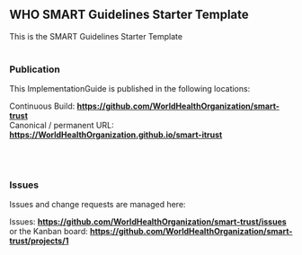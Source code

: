 WHO SMART Guidelines Starter Template
---
This is the SMART Guidelines Starter Template
<br> </br>
###
### Publication
This ImplementationGuide is published in the following locations:


Continuous Build:  __https://github.com/WorldHealthOrganization/smart-trust__  
Canonical / permanent URL: __https://WorldHealthOrganization.github.io/smart-itrust__  

<br> </br>

### Issues
Issues and change requests are managed here:  

Issues:  __https://github.com/WorldHealthOrganization/smart-trust/issues__  
    or the Kanban board: __https://github.com/WorldHealthOrganization/smart-trust/projects/1__

